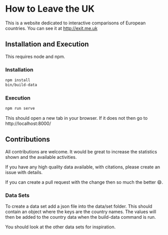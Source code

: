 How to Leave the UK
===================

This is a website dedicated to interactive comparisons of European countries. You can see it at http://exit.me.uk

Installation and Execution
--------------------------

This requires node and npm.

### Installation

```bash
npm install
bin/build-data
```

### Execution

```bash
npm run serve
```

This should open a new tab in your browser. If it does not then go to http://localhost:8000/

Contributions
-------------

All contributions are welcome. It would be great to increase the statistics shown and the available activities.

If you have any high quality data available, with citations, please create an issue with details.

If you can create a pull request with the change then so much the better :smile:.

### Data Sets

To create a data set add a json file into the data/set folder. This should
contain an object where the keys are the country names. The values will then be
added to the country data when the build-data command is run.

You should look at the other data sets for inspiration.
